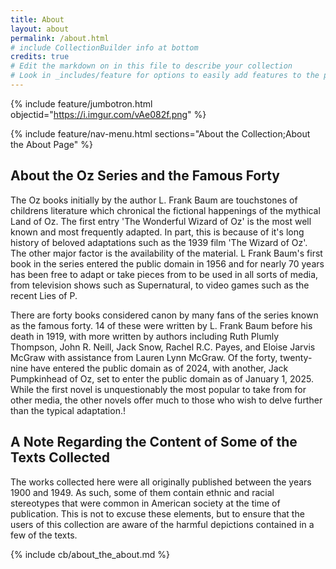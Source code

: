 ```yaml
---
title: About
layout: about
permalink: /about.html
# include CollectionBuilder info at bottom
credits: true
# Edit the markdown on in this file to describe your collection
# Look in _includes/feature for options to easily add features to the page
---
```


{% include feature/jumbotron.html objectid="https://i.imgur.com/vAe082f.png" %}

{% include feature/nav-menu.html sections="About the Collection;About the About Page" %}

## About the Oz Series and the Famous Forty

The Oz books initially by the author L. Frank Baum are touchstones of childrens literature which chronical the fictional happenings of the mythical Land of Oz. The first entry 'The Wonderful Wizard of Oz' is the most well known and most frequently adapted. In part, this is because of it's long history of beloved adaptations such as the 1939 film 'The Wizard of Oz'. The other major factor is the availability of the material. L Frank Baum's first book in the series entered the public domain in 1956 and for nearly 70 years has been free to adapt or take pieces from to be used in all sorts of media, from television shows such as Supernatural, to video games such as the recent Lies of P.

There are forty books considered canon by many fans of the series known as the famous forty. 14 of these were written by L. Frank Baum before his death in 1919, with more written by authors including Ruth Plumly Thompson, John R. Neill, Jack Snow, Rachel R.C. Payes, and Eloise Jarvis McGraw with assistance from Lauren Lynn McGraw. Of the forty, twenty-nine have entered the public domain as of 2024, with another, Jack Pumpkinhead of Oz, set to enter the public domain as of January 1, 2025. While the first novel is unquestionably the most popular to take from for other media, the other novels offer much to those who wish to delve further than the typical adaptation.!

## A Note Regarding the Content of Some of the Texts Collected

The works collected here were all originally published between the years 1900 and 1949. As such, some of them contain ethnic and racial stereotypes that were common in American society at the time of publication. This is not to excuse these elements, but to ensure that the users of this collection are aware of the harmful depictions contained in a few of the texts.  


<!-- IMPORTANT!!! DELETE this comment and the include below when you are finished editing this page for your collection. The include below introduces about page features. They will show up on your collection's about page until you delete it.  -->
{% include cb/about_the_about.md %} 
